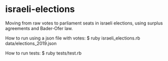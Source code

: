 # israeli-elections
Moving from raw votes to parliament seats in israeli elections, using surplus agreements and Bader-Ofer law.

How to run using a json file with votes:
$ ruby israeli_elections.rb  data/elections_2019.json


How to run tests:
$ ruby tests/test.rb 

